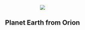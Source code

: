 
<p align="center"><img src="https://apod.nasa.gov/apod/image/2211/EarthArtemis1_1067.jpg"></p>
<h2 align="center"> Planet Earth from Orion </h2>
